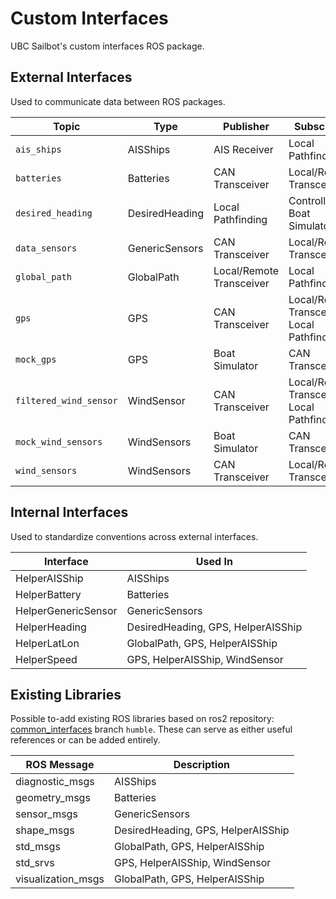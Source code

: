 # Custom Interfaces

UBC Sailbot's custom interfaces ROS package.

## External Interfaces

Used to communicate data between ROS packages.

| Topic                  | Type           | Publisher                | Subscriber                                  |
| ---------------------- | -------------- | ------------------------ | ------------------------------------------- |
| `ais_ships`            | AISShips       | AIS Receiver             | Local Pathfinding                           |
| `batteries`            | Batteries      | CAN Transceiver          | Local/Remote Transceiver                    |
| `desired_heading`      | DesiredHeading | Local Pathfinding        | Controller, Boat Simulator                  |
| `data_sensors`         | GenericSensors | CAN Transceiver          | Local/Remote Transceiver                    |
| `global_path`          | GlobalPath     | Local/Remote Transceiver | Local Pathfinding                           |
| `gps`                  | GPS            | CAN Transceiver          | Local/Remote Transceiver, Local Pathfinding |
| `mock_gps`             | GPS            | Boat Simulator           | CAN Transceiver                             |
| `filtered_wind_sensor` | WindSensor     | CAN Transceiver          | Local/Remote Transceiver, Local Pathfinding |
| `mock_wind_sensors`    | WindSensors    | Boat Simulator           | CAN Transceiver                             |
| `wind_sensors`         | WindSensors    | CAN Transceiver          | Local/Remote Transceiver                    |

## Internal Interfaces

Used to standardize conventions across external interfaces.

| Interface           | Used In                            |
| ------------------- | ---------------------------------- |
| HelperAISShip       | AISShips                           |
| HelperBattery       | Batteries                          |
| HelperGenericSensor | GenericSensors                     |
| HelperHeading       | DesiredHeading, GPS, HelperAISShip |
| HelperLatLon        | GlobalPath, GPS, HelperAISShip     |
| HelperSpeed         | GPS, HelperAISShip, WindSensor     |

## Existing Libraries

Possible to-add existing ROS libraries based on ros2 repository:
[common_interfaces](https://github.com/ros2/common_interfaces) branch ```humble```.
These can serve as either useful references or can be added entirely.

| ROS Message         | Description                        |
| ------------------- | ---------------------------------- |
| diagnostic_msgs     | AISShips                           |
| geometry_msgs       | Batteries                          |
| sensor_msgs         | GenericSensors                     |
| shape_msgs          | DesiredHeading, GPS, HelperAISShip |
| std_msgs            | GlobalPath, GPS, HelperAISShip     |
| std_srvs            | GPS, HelperAISShip, WindSensor     |
| visualization_msgs  | GlobalPath, GPS, HelperAISShip     |
